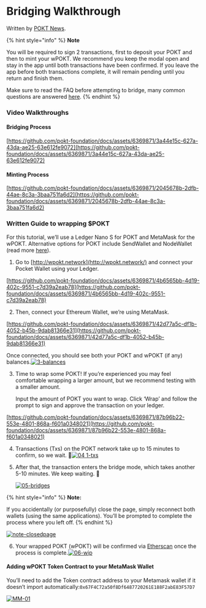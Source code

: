 # Bridging Walkthrough

Written by [POKT News](https://twitter.com/PoktNews/status/1709884757973037221).

{% hint style="info" %}
**Note**

You will be required to sign 2 transactions, first to deposit your POKT and then to mint your wPOKT. We recommend you keep the modal open and stay in the app until both transactions have been confirmed. If you leave the app before both transactions complete, it will remain pending until you return and finish them.

Make sure to read the FAQ before attempting to bridge, many common questions are answered [here](broken-reference).
{% endhint %}

### Video Walkthroughs <a href="#video-walkthroughs" id="video-walkthroughs"></a>

#### Bridging Process <a href="#bridging-process" id="bridging-process"></a>

[https://github.com/pokt-foundation/docs/assets/6369871/3a44e15c-627a-43da-ae25-63e612fe9072](https://github.com/pokt-foundation/docs/assets/6369871/3a44e15c-627a-43da-ae25-63e612fe9072)

#### Minting Process <a href="#minting-process" id="minting-process"></a>

[https://github.com/pokt-foundation/docs/assets/6369871/2045678b-2dfb-44ae-8c3a-3baa751fa6d2](https://github.com/pokt-foundation/docs/assets/6369871/2045678b-2dfb-44ae-8c3a-3baa751fa6d2)

### Written Guide to wrapping $POKT <a href="#written-guide-to-wrapping-pokt" id="written-guide-to-wrapping-pokt"></a>

For this tutorial, we’ll use a Ledger Nano S for POKT and MetaMask for the wPOKT. Alternative options for POKT include SendWallet and NodeWallet (read more [here](broken-reference)).

1. Go to [http://wpokt.network](http://wpokt.network/) and connect your Pocket Wallet using your Ledger.

[https://github.com/pokt-foundation/docs/assets/6369871/4b6565bb-4d19-402c-9551-c7d39a2eab78](https://github.com/pokt-foundation/docs/assets/6369871/4b6565bb-4d19-402c-9551-c7d39a2eab78)

2. Then, connect your Ethereum Wallet, we’re using MetaMask.

[https://github.com/pokt-foundation/docs/assets/6369871/42d77a5c-df1b-4052-b45b-9dab81366e31](https://github.com/pokt-foundation/docs/assets/6369871/42d77a5c-df1b-4052-b45b-9dab81366e31)

Once connected, you should see both your POKT and wPOKT (if any) balances.[![3-balances](https://github.com/pokt-foundation/docs/assets/6369871/d79fa309-b5a2-49b5-ac52-c35d4f23ab08)](https://github.com/pokt-foundation/docs/assets/6369871/d79fa309-b5a2-49b5-ac52-c35d4f23ab08)

3.  Time to wrap some POKT! If you’re experienced you may feel comfortable wrapping a larger amount, but we recommend testing with a smaller amount.

    Input the amount of POKT you want to wrap. Click ‘Wrap’ and follow the prompt to sign and approve the transaction on your ledger.

[https://github.com/pokt-foundation/docs/assets/6369871/87b96b22-553e-4801-868a-f601a0348021](https://github.com/pokt-foundation/docs/assets/6369871/87b96b22-553e-4801-868a-f601a0348021)

4. Transactions (Txs) on the POKT network take up to 15 minutes to confirm, so we wait. 🧘[![04 1-txs](https://github.com/pokt-foundation/docs/assets/6369871/4175eacf-32a3-4be4-8382-ba33b540e158)](https://github.com/pokt-foundation/docs/assets/6369871/4175eacf-32a3-4be4-8382-ba33b540e158)
5.  After that, the transaction enters the bridge mode, which takes another 5-10 minutes. We keep waiting. 🧘

    [![05-bridges](https://github.com/pokt-foundation/docs/assets/6369871/68d6ac17-d2ed-405a-a44c-6914a3242f76)](https://github.com/pokt-foundation/docs/assets/6369871/68d6ac17-d2ed-405a-a44c-6914a3242f76)

{% hint style="info" %}
**Note:**

If you accidentally (or purposefully) close the page, simply reconnect both wallets (using the same applications). You’ll be prompted to complete the process where you left off.
{% endhint %}

[![note-closedpage](https://github.com/pokt-foundation/docs/assets/6369871/bf875451-8915-469c-b8d4-4943fe36625f)](https://github.com/pokt-foundation/docs/assets/6369871/bf875451-8915-469c-b8d4-4943fe36625f)

6. Your wrapped POKT (wPOKT) will be confirmed via [Etherscan](https://etherscan.io/) once the process is complete.[![06-wip](https://github.com/pokt-foundation/docs/assets/6369871/fd1b6218-8dc2-48c8-9127-1f998a95d96e)](https://github.com/pokt-foundation/docs/assets/6369871/fd1b6218-8dc2-48c8-9127-1f998a95d96e)

#### Adding wPOKT Token Contract to your MetaMask Wallet <a href="#adding-wpokt-token-contract-to-your-metamask-wallet" id="adding-wpokt-token-contract-to-your-metamask-wallet"></a>

You’ll need to add the Token contract address to your Metamask wallet if it doesn’t import automatically:`0x67F4C72a50f8Df6487720261E188F2abE83F57D7`

[![MM-01](https://github.com/pokt-foundation/docs/assets/6369871/98b2bb35-4f36-463d-ba5d-8ab131eea21b)](https://github.com/pokt-foundation/docs/assets/6369871/98b2bb35-4f36-463d-ba5d-8ab131eea21b)

